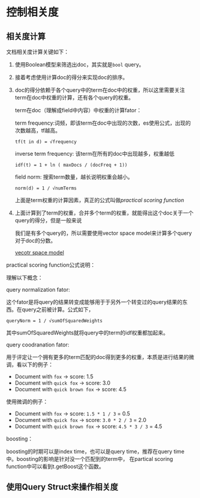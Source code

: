 # 控制相关度

## 相关度计算

文档相关度计算关键如下：

1. 使用Boolean模型来筛选出doc，其实就是`bool` query。

2. 接着考虑使用计算doc的得分来实现doc的排序。

3. doc的得分依赖于各个query中的term在doc中的权重，所以这里需要关注term在doc中权重的计算，还有各个query的权重。

   term在doc（理解成field中内容）中权重的计算fator：

   term frequency:词频，即该term在doc中出现的次数，es使用公式，出现的次数越高，tf越高。

   ```
   tf(t in d) = √frequency 
   ```

   inverse term frequency: 该term在所有的doc中出现越多，权重越低	

   ```
   idf(t) = 1 + ln ( maxDocs / (docFreq + 1)) 
   ```

   field norm: 搜索term数量，越长说明权重会越小。

   ```
   norm(d) = 1 / √numTerms 
   ```

   上面是term权重的计算因素，真正的公式叫做*practical scoring function*

4. 上面计算到了term的权重，合并多个term的权重，就能得出这个doc关于一个query的得分，但是一般来说

   我们是有多个query的，所以需要使用vector space model来计算多个query对于doc的分数。

   [vecotr space model](https://www.elastic.co/guide/en/elasticsearch/guide/current/scoring-theory.html#vector-space-model)

practical scoring function公式说明：

理解以下概念：

query normalization fator:

这个fator是将query的结果转变成能够用于于另外一个转变过的query结果的东西。在query之前被计算。公式如下，

```
queryNorm = 1 / √sumOfSquaredWeights 
```

其中sumOfSquaredWeights就将query中的term的idf权重都加起来。

query coodranation fator:

用于评定让一个拥有更多的term匹配的doc得到更多的权重，本质是进行结果的微调，看以下的例子：

- Document with `fox` → score: 1.5
- Document with `quick fox` → score: 3.0
- Document with `quick brown fox` → score: 4.5

使用微调的例子：

- Document with `fox` → score: `1.5 * 1 / 3` = 0.5
- Document with `quick fox` → score: `3.0 * 2 / 3` = 2.0
- Document with `quick brown fox` → score: `4.5 * 3 / 3` = 4.5

boosting：

boosting的时期可以是index time，也可以是query time，推荐在query time中。boosting的影响是针对没一个匹配到的term中， 在partical scoring function中可以看到t.getBoost这个函数。

## 使用Query Struct来操作相关度




